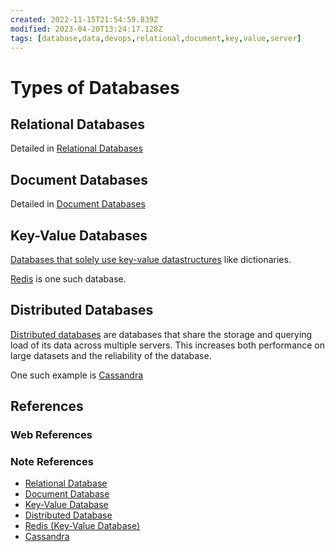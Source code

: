 ```yaml
---
created: 2022-11-15T21:54:59.839Z
modified: 2023-04-20T13:24:17.128Z
tags: [database,data,devops,relational,document,key,value,server]
---
```

# Types of Databases

## Relational Databases

Detailed in [Relational Databases][-rel-db]

## Document Databases

Detailed in [Document Databases][-doc-db]

## Key-Value Databases

[Databases that solely use key-value datastructures][-kv-db] like dictionaries.

[Redis][-redis] is one such database.

## Distributed Databases

[Distributed databases][-dist-db] are databases that
share the storage and querying load of
its data across multiple servers.
This increases both performance on large datasets and
the reliability of the database.

One such example is [Cassandra][-cassandra]

## References

### Web References

<!-- Hidden References -->

### Note References

* [Relational Database][-rel-db]
* [Document Database][-doc-db]
* [Key-Value Database][-kv-db]
* [Distributed Database][-dist-db]
* [Redis (Key-Value Database)][-redis]
* [Cassandra][-cassandra]

<!-- Hidden References -->
[-rel-db]: relational-database.md "Relational Database"
[-doc-db]: document-database.md "Document Database"
[-kv-db]: key-value-database.md "Key-Value Database"
[-dist-db]: distributed-database.md "Distributed Database"
[-redis]: redis.md "Redis (Key-Value Database)"
[-cassandra]: cassandra.md "Cassandra (Distributed Database)"

